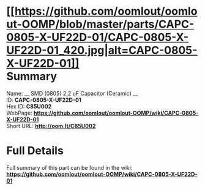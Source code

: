 
[[https://github.com/oomlout/oomlout-OOMP/blob/master/parts/CAPC-0805-X-UF22D-01/CAPC-0805-X-UF22D-01_420.jpg|alt=CAPC-0805-X-UF22D-01]]     
Summary
=================
  
Name: __ SMD (0805) 2.2 uF Capacitor (Ceramic) __    
ID: __CAPC-0805-X-UF22D-01__   
Hex ID: __C85U002__   
WebPage: __https://github.com/oomlout/oomlout-OOMP/wiki/CAPC-0805-X-UF22D-01__   
Short URL: __http://oom.lt/C85U002__   

Full Details
==========================
Full summary of this part can be found in the wiki:   
__https://github.com/oomlout/oomlout-OOMP/wiki/CAPC-0805-X-UF22D-01__    

